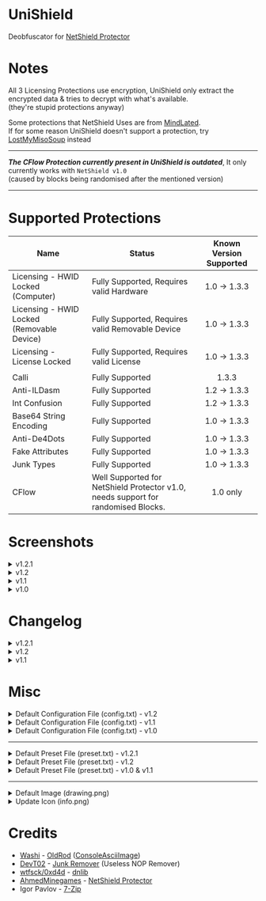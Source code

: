 # UniShield
Deobfuscator for <a href="https://github.com/AhmedMinegames/NetShield_Protector">NetShield Protector</a>

# Notes
All 3 Licensing Protections use encryption, UniShield only extract the encrypted data & tries to decrypt with what's available.</br>(they're stupid protections anyway)</br>

Some protections that NetShield Uses are from <a href="https://github.com/Sato-Isolated/MindLated/">MindLated</a>.</br>
If for some reason UniShield doesn't support a protection, try <a href="https://github.com/miso-xyz/LostMyMisoSoup">LostMyMisoSoup</a> instead
- - - -
***The CFlow Protection currently present in UniShield is outdated***, It only currently works with `NetShield v1.0`</br>(caused by blocks being randomised after the mentioned version)
- - - -
# Supported Protections
Name      | Status     | Known Version Supported
--------- | ---------- | :----------: |
Licensing - HWID Locked (Computer) | Fully Supported, Requires valid Hardware | 1.0 -> 1.3.3
Licensing - HWID Locked (Removable Device) | Fully Supported, Requires valid Removable Device | 1.0 -> 1.3.3
Licensing - License Locked | Fully Supported, Requires valid License | 1.0 -> 1.3.3
| |
Calli | Fully Supported | 1.3.3
Anti-ILDasm | Fully Supported | 1.2 -> 1.3.3
Int Confusion | Fully Supported | 1.2 -> 1.3.3
Base64 String Encoding | Fully Supported | 1.0 -> 1.3.3
Anti-De4Dots | Fully Supported | 1.0 -> 1.3.3
Fake Attributes | Fully Supported | 1.0 -> 1.3.3
Junk Types | Fully Supported | 1.0 -> 1.3.3
CFlow | Well Supported for NetShield Protector v1.0, needs support for randomised Blocks. | 1.0 only

# Screenshots
<details>
 <summary>v1.2.1</summary>
 <img src="https://i.imgur.com/cuLsIBw.png">
</details>
<details>
 <summary>v1.2</summary>
 <img src="https://i.imgur.com/9OQhnAD.png">
 <img src="https://i.imgur.com/vKNf1Y0.png">
</details>
<details>
 <summary>v1.1</summary>
 <img src="https://i.imgur.com/6TUKVsn.png">
 <img src="https://i.imgur.com/wE7YAed.png">
</details>
<details>
 <summary>v1.0</summary>
 <img src="https://i.imgur.com/KIFrqpV.png">
 <img src="https://i.imgur.com/jNN333h.png">
</details>

<!--
<img src="https://i.imgur.com/xifRIhP.png">
<img src="https://i.imgur.com/fKkmyis.png">
-->

# Changelog
<details>
 <summary>v1.2.1</summary>
 <pre>- Fixed Stability Issue in Base64 Cleanup
- Added Support for New Licensing Packing</pre>
</details>
<details>
 <summary>v1.2</summary>
 <pre>- Improved Base64 String Cleanup
- Added Support for Calli Instructions
- Added In-app Updater</pre>
</details>
<details>
 <summary>v1.1</summary>
 <pre>- Slight Optimisations
- Added `MinimalLayout` in Configuration File - Improves processing speed by a lot
- Fixed File Loading Issues
- Added Processing Counter</pre>
</details>

# Misc
<details>
  <summary>Default Configuration File (config.txt) - v1.2</summary>
  <pre>[Rendering]
// Can get laggy if turned on
DetailedLog		= 0
// Basic Rendering, Recommended if a large file has to be processed
MinimalLayout		= 0
[Misc]
UseCustomFileBrowser	= 1
[Protections]
// Renaming not supported since names are randomised
// You might need to do some small manual work to have the protected application running after cleaning CFlow.
Base64Strings		= 1
Packed_RemovableDrive	= 1
Packed_ComputerHWID	= 1
Packed_LicenseFile	= 1
AntiDe4Dots		= 1
FakeAttribs		= 1
JunkMethods		= 1
ILDasm			= 1
CFlow			= 1
IntConfusion		= 1
Callis			= 1</pre>
</details>
<details>
  <summary>Default Configuration File (config.txt) - v1.1</summary>
  <pre>[Rendering]
// Can get laggy if turned on
DetailedLog		= 0
// Basic Rendering, Recommended if a large file has to be processed
MinimalLayout		= 0
[Misc]
UseCustomFileBrowser	= 1
[Protections]
// Renaming not supported since names are randomised
// You might need to do some small manual work to have the protected application running after cleaning CFlow.
Base64Strings		= 1
Packed_RemovableDrive	= 1
Packed_ComputerHWID	= 1
Packed_LicenseFile	= 1
AntiDe4Dots		= 1
FakeAttribs		= 1
JunkMethods		= 1
ILDasm			= 1
CFlow			= 1
IntConfusion		= 1</pre>
</details>
<details>
  <summary>Default Configuration File (config.txt) - v1.0</summary>
  <pre>[Rendering]
// Can get laggy if turned on
DetailedLog		= 0
[Misc]
UseCustomFileBrowser	= 1
[Protections]
// Renaming not supported since names are randomised
// You might need to do some small manual work to have the protected application running after cleaning CFlow.
Base64Strings		= 1
Packed_RemovableDrive	= 1
Packed_ComputerHWID	= 1
Packed_LicenseFile	= 1
AntiDe4Dots		= 1
FakeAttribs		= 1
JunkMethods		= 1
ILDasm			= 1
CFlow			= 1
IntConfusion		= 1</pre>
</details>
<hr>
<details>
  <summary>Default Preset File (preset.txt) - v1.2.1</summary>
  <pre>[TextEncoding]
Encoding_GetUTF8		= System.Text,Encoding,get_UTF8
Encoding_GetAscii		= System.Text,Encoding,get_ASCII
Encoding_GetBytes		= System.Text,Encoding,GetBytes
[Cryptography]
DecodeBase64String		= System,Convert,FromBase64String
SymmetricAlgorithm_Decryptor	= System.Security.Cryptography,SymmetricAlgorithm,CreateDecryptor
HMACSHA256_HashGen		= System.Security.Cryptography,HMACSHA256
SHA256_CryptoService		= System.Security.Cryptography,SHA256CryptoServiceProvider
[ILDasm]
SupressIldasmAttribute		= System.Runtime.CompilerServices,SuppressIldasmAttribute</pre>
</details>
<details>
  <summary>Default Preset File (preset.txt) - v1.2</summary>
  <pre>[TextEncoding]
Encoding_GetUTF8		= System.Text,Encoding,get_UTF8
Encoding_GetAscii		= System.Text,Encoding,get_ASCII
Encoding_GetBytes		= System.Text,Encoding,GetBytes
[Encryption]
SymmetricAlgorithm_Decryptor	= System.Security.Cryptography,SymmetricAlgorithm,CreateDecryptor
HMACSHA256_HashGen		= System.Security.Cryptography,HMACSHA256
SHA256_CryptoService		= System.Security.Cryptography,SHA256CryptoServiceProvider
[ILDasm]
SupressIldasmAttribute		= System.Runtime.CompilerServices,SuppressIldasmAttribute</pre>
</details>
<details>
  <summary>Default Preset File (preset.txt) - v1.0 & v1.1</summary>
  <pre>[TextEncoding]
Encoding_GetAscii		= System.Text,Encoding,get_ASCII
Encoding_GetBytes		= System.Text,Encoding,GetBytes
[Encryption]
SymmetricAlgorithm_Decryptor	= System.Security.Cryptography,SymmetricAlgorithm,CreateDecryptor
HMACSHA256_HashGen		= System.Security.Cryptography,HMACSHA256
SHA256_CryptoService		= System.Security.Cryptography,SHA256CryptoServiceProvider
[ILDasm]
SupressIldasmAttribute		= System.Runtime.CompilerServices,SuppressIldasmAttribute</pre>
</details>
<hr>
<details>
  <summary>Default Image (drawing.png)</summary>
  <p>(Right click -> <code>Save Image as...</code>)</p>
  <hr>
  <img src="https://i.ibb.co/VxMjpDh/drawing.png">
  <hr>
</details>
<details>
  <summary>Update Icon (info.png)</summary>
  <p>(Right click -> <code>Save Image as...</code>)</p>
  <hr>
  <img height=25% width=25% src="https://i.ibb.co/HYdhkrh/info.png">
  <hr>
</details>

# Credits
- <a href="https://github.com/Washi1337">Washi</a> - <a href="https://github.com/Washi1337/OldRod">OldRod</a> (<a href="https://github.com/Washi1337/OldRod/blob/840d11a7c0bf7fef4a9b2d2e7244cf3e01be6ecd/src/OldRod/ConsoleAsciiImage.cs">ConsoleAsciiImage</a>)</br>
- <a href="https://github.com/DevT02/">DevT02</a> - <a href="https://github.com/DevT02/Junk-Remover">Junk Remover</a> (Useless NOP Remover)
- <a href="https://github.com/0xd4d/dnlib">wtfsck/0xd4d</a> - <a href="https://github.com/0xd4d/dnlib">dnlib</a>
- <a href="https://github.com/AhmedMinegames/">AhmedMinegames</a> - <a href="https://github.com/AhmedMinegames/NetShield_Protector">NetShield Protector</a>
- Igor Pavlov - <a href="https://www.7-zip.org/">7-Zip</a>
